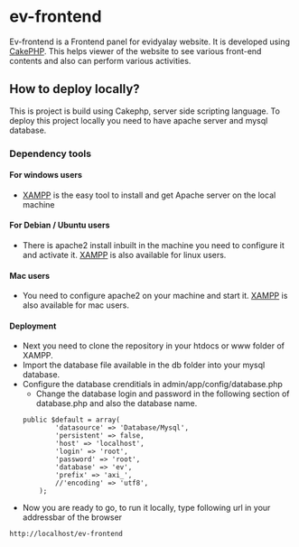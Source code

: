 # ev-frontend
Ev-frontend is a Frontend panel for evidyalay website. It is developed using [CakePHP](http://www.cakephp.org). This helps viewer of the website to see various front-end contents and also can perform various activities.

## How to deploy locally?
This is project is build using Cakephp, server side scripting language. To deploy this project locally you need to have apache server and mysql database.

### Dependency tools
#### For windows users
* [XAMPP](https://www.apachefriends.org/index.html) is the easy tool to install and get Apache server on the local machine

#### For Debian / Ubuntu users
* There is apache2 install inbuilt in the machine you need to configure it and activate it. [XAMPP](https://www.apachefriends.org/index.html) is also available for linux users.

#### Mac users
* You need to configure apache2 on your machine and start it. [XAMPP](https://www.apachefriends.org/index.html) is also available for mac users.

#### Deployment
* Next you need to clone the repository in your htdocs or www folder of XAMPP.
* Import the database file available in the db folder into your mysql database.
* Configure the database crenditials in admin/app/config/database.php
    * Change the database login and password in the following section of database.php and also the database name.
    ```
    public $default = array(
            'datasource' => 'Database/Mysql',
            'persistent' => false,
            'host' => 'localhost',
            'login' => 'root',
            'password' => 'root',
            'database' => 'ev',
            'prefix' => 'axi_',
            //'encoding' => 'utf8',
        );

    ```
* Now you are ready to go, to run it locally, type following url in your addressbar of the browser

```
http://localhost/ev-frontend
```

